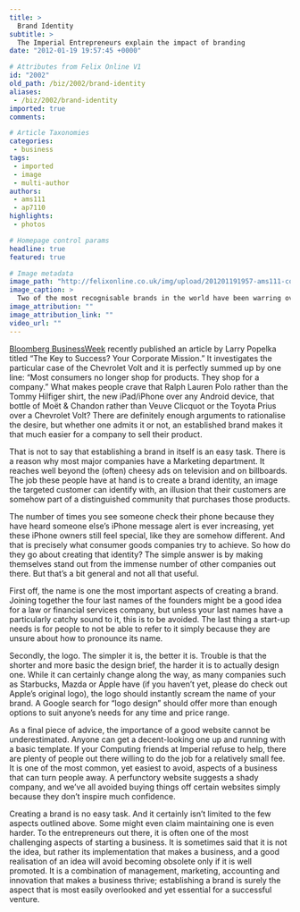 ```yaml
---
title: >
  Brand Identity
subtitle: >
  The Imperial Entrepreneurs explain the impact of branding
date: "2012-01-19 19:57:45 +0000"

# Attributes from Felix Online V1
id: "2002"
old_path: /biz/2002/brand-identity
aliases:
 - /biz/2002/brand-identity
imported: true
comments:

# Article Taxonomies
categories:
 - business
tags:
 - imported
 - image
 - multi-author
authors:
 - ams111
 - ap7110
highlights:
 - photos

# Homepage control params
headline: true
featured: true

# Image metadata
image_path: "http://felixonline.co.uk/img/upload/201201191957-ams111-cola.jpg"
image_caption: >
  Two of the most recognisable brands in the world have been warring over the soft drinks market
image_attribution: ""
image_attribution_link: ""
video_url: ""
---
```


[Bloomberg BusinessWeek](http://www.businessweek.com/innovation/the-key-to-success-your-corporate-mission-07142011.html) recently published an article by Larry Popelka titled “The Key to Success? Your Corporate Mission.” It investigates the particular case of the Chevrolet Volt and it is perfectly summed up by one line: “Most consumers no longer shop for products. They shop for a company.”
 What makes people crave that Ralph Lauren Polo rather than the Tommy Hilfiger shirt, the new iPad/iPhone over any Android device, that bottle of Moët & Chandon rather than Veuve Clicquot or the Toyota Prius over a Chevrolet Volt? There are definitely enough arguments to rationalise the desire, but whether one admits it or not, an established brand makes it that much easier for a company to sell their product.

That is not to say that establishing a brand in itself is an easy task. There is a reason why most major companies have a Marketing department. It reaches well beyond the (often) cheesy ads on television and on billboards. The job these people have at hand is to create a brand identity, an image the targeted customer can identify with, an illusion that their customers are somehow part of a distinguished community that purchases those products.

The number of times you see someone check their phone because they have heard someone else’s iPhone message alert is ever increasing, yet these iPhone owners still feel special, like they are somehow different. And that is precisely what consumer goods companies try to achieve. So how do they go about creating that identity? The simple answer is by making themselves stand out from the immense number of other companies out there. But that’s a bit general and not all that useful.

First off, the name is one the most important aspects of creating a brand. Joining together the four last names of the founders might be a good idea for a law or financial services company, but unless your last names have a particularly catchy sound to it, this is to be avoided. The last thing a start-up needs is for people to not be able to refer to it simply because they are unsure about how to pronounce its name.

Secondly, the logo. The simpler it is, the better it is. Trouble is that the shorter and more basic the design brief, the harder it is to actually design one. While it can certainly change along the way, as many companies such as Starbucks, Mazda or Apple have (if you haven’t yet, please do check out Apple’s original logo), the logo should instantly scream the name of your brand. A Google search for “logo design” should offer more than enough options to suit anyone’s needs for any time and price range.

As a final piece of advice, the importance of a good website cannot be underestimated. Anyone can get a decent-looking one up and running with a basic template. If your Computing friends at Imperial refuse to help, there are plenty of people out there willing to do the job for a relatively small fee. It is one of the most common, yet easiest to avoid, aspects of a business that can turn people away. A perfunctory website suggests a shady company, and we’ve all avoided buying things off certain websites simply because they don’t inspire much confidence.

Creating a brand is no easy task. And it certainly isn’t limited to the few aspects outlined above. Some might even claim maintaining one is even harder. To the entrepreneurs out there, it is often one of the most challenging aspects of starting a business. It is sometimes said that it is not the idea, but rather its implementation that makes a business, and a good realisation of an idea will avoid becoming obsolete only if it is well promoted. It is a combination of management, marketing, accounting and innovation that makes a business thrive; establishing a brand is surely the aspect that is most easily overlooked and yet essential for a successful venture.
